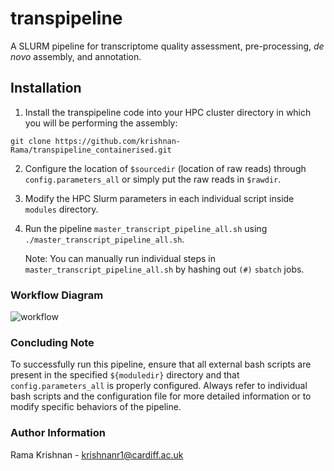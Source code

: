 # transpipeline
A SLURM pipeline for transcriptome quality assessment, pre-processing, _de novo_ assembly, and annotation.

## Installation

1. Install the transpipeline code into your HPC cluster directory in which you will be performing the assembly:  

```
git clone https://github.com/krishnan-Rama/transpipeline_containerised.git
```

2. Configure the location of `$sourcedir` (location of raw reads) through `config.parameters_all` or simply put the raw reads in `$rawdir`.  

3. Modify the HPC Slurm parameters in each individual script inside `modules` directory.

4. Run the pipeline `master_transcript_pipeline_all.sh` using `./master_transcript_pipeline_all.sh`.  

   Note: You can manually run individual steps in `master_transcript_pipeline_all.sh` by hashing out `(#)` `sbatch` jobs.   


### Workflow Diagram
![workflow](https://github.com/krishnan-Rama/transpipeline_containerised/assets/104147619/892ae381-69b3-45e8-a485-ccd50cf1794a)


### Concluding Note

To successfully run this pipeline, ensure that all external bash scripts are present in the specified `${moduledir}` directory and that `config.parameters_all` is properly configured. Always refer to individual bash scripts and the configuration file for more detailed information or to modify specific behaviors of the pipeline.

### Author Information

Rama Krishnan - krishnanr1@cardiff.ac.uk
